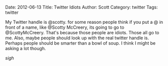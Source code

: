 Date: 2012-06-13
Title: Twitter Idiots
Author: Scott
Category: twitter
Tags: twitter

My Twitter handle is @scotty.  for some reason people think if you put a @ in front of a name, like @Scotty McCreery, its going to go to @ScottyMcCreery.  That's because those people are idiots.  Those all go to me.  Also, maybe people should look up with the real twitter handle is.  Perhaps people should be smarter than a bowl of soup.  I think I might be asking a lot though.

*sigh*
